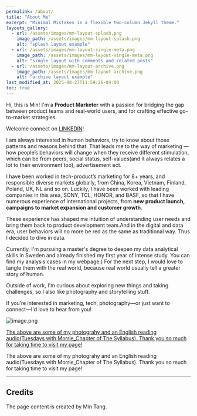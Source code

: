 ```yaml
---
permalink: /about/
title: "About Me"
excerpt: "Minimal Mistakes is a flexible two-column Jekyll theme."
layouts_gallery:
  - url: /assets/images/mm-layout-splash.png
    image_path: /assets/images/mm-layout-splash.png
    alt: "splash layout example"
  - url: /assets/images/mm-layout-single-meta.png
    image_path: /assets/images/mm-layout-single-meta.png
    alt: "single layout with comments and related posts"
  - url: /assets/images/mm-layout-archive.png
    image_path: /assets/images/mm-layout-archive.png
    alt: "archive layout example"
last_modified_at: 2025-08-27T11:59:26-04:00
toc: true
---
```


Hi, this is Min! I'm a **Product Marketer** with a passion for bridging the gap between product teams and real-world users, and for crafting effective go-to-market strategies.

Welcome connect on [LINKEDIN](http://www.linkedin.com/in/kylatang)!


I am always interested in human behaviors, try to know about those patterns and reasons behind that. That leads me to the way of marketing — how people’s behaviors will change when they receive different stimulation, which can be from peers, social status, self-values(and it always relates a lot to their environment too), advertisement ect. 

I have been worked in tech-product’s marketing for 8+ years, and responsible diverse markets globally, from China, Korea, Vietnam, Finland, Poland, UK, NL and so on. Luckily, I have been worked with leading companies in this area, SONY, TCL, HONOR, and BASF, so that I have numerous experience of international projects, from **new** **product launch, campaigns to market expansion and customer growth**.


These experience has shaped me intuition of understanding user needs and bring them back to product development team.And in the digital and data era, user behaviors will no more be red as the same as traditional way. Thus I decided to dive in data.

Currently, I'm pursuing a master's degree to deepen my data analytical skills in Sweden and already finished my first year of intense study. You can find my analysis cases in my webpage:) For the next step, I would love to tangle them with the real world, because real world usually tell a greater story of human. 

Outside of work, I'm curious about exploring new things and taking challenges, so I also like photography and storytelling stuff.

If you’re interested in marketing, tech, photography—or just want to connect—I'd love to hear from you!

![image.png](About%20Me%201f286b87c25d800d9bf4e0d8e167feef/078bfb1c-ac50-4bec-b5d2-f4533c12f41b.png)


[The above are some of my photograhy and an English reading audio(Tuesdays with Morrie_Chapter of The Syllabus). Thank you so much for taking time to visit my page!](https://drive.google.com/file/d/16HeFjpZDUt772pJ52b9npKI9SrTtY3wa/view?usp=sharing)

The above are some of my photograhy and an English reading audio(Tuesdays with Morrie_Chapter of The Syllabus). Thank you so much for taking time to visit my page!


---

## Credits


The page content is created by Min Tang.
